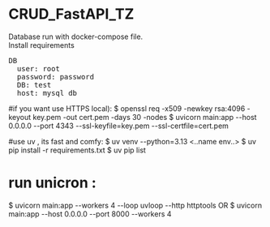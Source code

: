 # CRUD_FastAPI_TZ
Database run with docker-compose file.<br>
Install requirements<br>
<pre>DB
  user: root
  password: password
  DB: test
  host: mysql_db</pre>

#if you want use HTTPS local):
  $ openssl req -x509 -newkey rsa:4096 -keyout key.pem -out cert.pem -days 30 -nodes
  $ uvicorn main:app --host 0.0.0.0 --port 4343 --ssl-keyfile=key.pem --ssl-certfile=cert.pem

#use uv , its fast and comfy:
  $ uv venv --python=3.13 <..name env..>
  $ uv pip install -r requirements.txt
  $ uv pip list

# run unicron :
  $ uvicorn main:app --workers 4 --loop uvloop --http httptools
  OR
  $ uvicorn main:app --host 0.0.0.0 --port 8000 --workers 4
